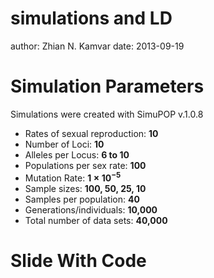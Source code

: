 


simulations and LD
========================================================
author: Zhian N. Kamvar
date: 2013-09-19

Simulation Parameters
========================================================

Simulations were created with SimuPOP v.1.0.8

- Rates of sexual reproduction: **10**
- Number of Loci: **10**
- Alleles per Locus: **6 to 10**
- Populations per sex rate: **100**
- Mutation Rate: **$1 \times 10^{-5}$**
- Sample sizes: **100, 50, 25, 10**
- Samples per population: **40**
- Generations/individuals: **10,000**
- Total number of data sets: **40,000**


Slide With Code
========================================================





